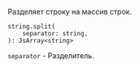 

Разделяет строку на массив строк.
```
string.split(
	separator: string,
): JsArray<string>
```
`separator` - Разделитель.